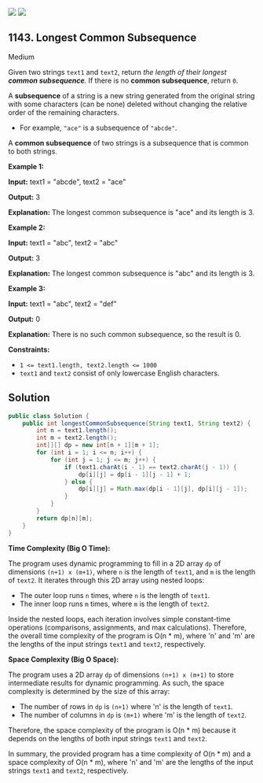 [![](https://img.shields.io/github/stars/javadev/LeetCode-in-All?label=Stars&style=flat-square)](https://github.com/javadev/LeetCode-in-All)
[![](https://img.shields.io/github/forks/javadev/LeetCode-in-All?label=Fork%20me%20on%20GitHub%20&style=flat-square)](https://github.com/javadev/LeetCode-in-All/fork)

## 1143\. Longest Common Subsequence

Medium

Given two strings `text1` and `text2`, return _the length of their longest **common subsequence**._ If there is no **common subsequence**, return `0`.

A **subsequence** of a string is a new string generated from the original string with some characters (can be none) deleted without changing the relative order of the remaining characters.

*   For example, `"ace"` is a subsequence of `"abcde"`.

A **common subsequence** of two strings is a subsequence that is common to both strings.

**Example 1:**

**Input:** text1 = "abcde", text2 = "ace"

**Output:** 3

**Explanation:** The longest common subsequence is "ace" and its length is 3.

**Example 2:**

**Input:** text1 = "abc", text2 = "abc"

**Output:** 3

**Explanation:** The longest common subsequence is "abc" and its length is 3.

**Example 3:**

**Input:** text1 = "abc", text2 = "def"

**Output:** 0

**Explanation:** There is no such common subsequence, so the result is 0.

**Constraints:**

*   `1 <= text1.length, text2.length <= 1000`
*   `text1` and `text2` consist of only lowercase English characters.

## Solution

```java
public class Solution {
    public int longestCommonSubsequence(String text1, String text2) {
        int n = text1.length();
        int m = text2.length();
        int[][] dp = new int[n + 1][m + 1];
        for (int i = 1; i <= n; i++) {
            for (int j = 1; j <= m; j++) {
                if (text1.charAt(i - 1) == text2.charAt(j - 1)) {
                    dp[i][j] = dp[i - 1][j - 1] + 1;
                } else {
                    dp[i][j] = Math.max(dp[i - 1][j], dp[i][j - 1]);
                }
            }
        }
        return dp[n][m];
    }
}
```

**Time Complexity (Big O Time):**

The program uses dynamic programming to fill in a 2D array `dp` of dimensions `(n+1) x (m+1)`, where `n` is the length of `text1`, and `m` is the length of `text2`. It iterates through this 2D array using nested loops:

- The outer loop runs `n` times, where `n` is the length of `text1`.
- The inner loop runs `m` times, where `m` is the length of `text2`.

Inside the nested loops, each iteration involves simple constant-time operations (comparisons, assignments, and max calculations). Therefore, the overall time complexity of the program is O(n * m), where 'n' and 'm' are the lengths of the input strings `text1` and `text2`, respectively.

**Space Complexity (Big O Space):**

The program uses a 2D array `dp` of dimensions `(n+1) x (m+1)` to store intermediate results for dynamic programming. As such, the space complexity is determined by the size of this array:

- The number of rows in `dp` is `(n+1)` where 'n' is the length of `text1`.
- The number of columns in `dp` is `(m+1)` where 'm' is the length of `text2`.

Therefore, the space complexity of the program is O(n * m) because it depends on the lengths of both input strings `text1` and `text2`.

In summary, the provided program has a time complexity of O(n * m) and a space complexity of O(n * m), where 'n' and 'm' are the lengths of the input strings `text1` and `text2`, respectively.
